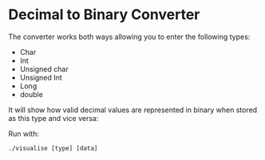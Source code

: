 # Decimal to Binary Converter

The converter works both ways allowing you to enter the following types:
- Char
- Int
- Unsigned char
- Unsigned Int
- Long
- double

It will show how valid decimal values are represented 
in binary when stored as this type and vice versa:

Run with:
```
./visualise [type] [data]
```